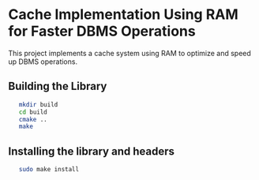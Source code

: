 # Cache Implementation Using RAM for Faster DBMS Operations

This project implements a cache system using RAM to optimize and speed up DBMS operations.

## Building the Library
   
```bash
   mkdir build
   cd build
   cmake ..
   make
```

## Installing the library and headers

```bash
   sudo make install
```
